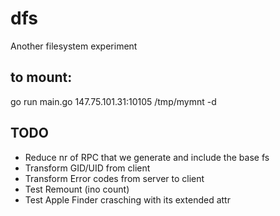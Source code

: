 # dfs
Another filesystem experiment

## to mount:
go run main.go 147.75.101.31:10105 /tmp/mymnt -d

## TODO
- Reduce nr of RPC that we generate and include the base fs
- Transform GID/UID from client
- Transform Error codes from server to client
- Test Remount (ino count)
- Test Apple Finder crasching with its extended attr
